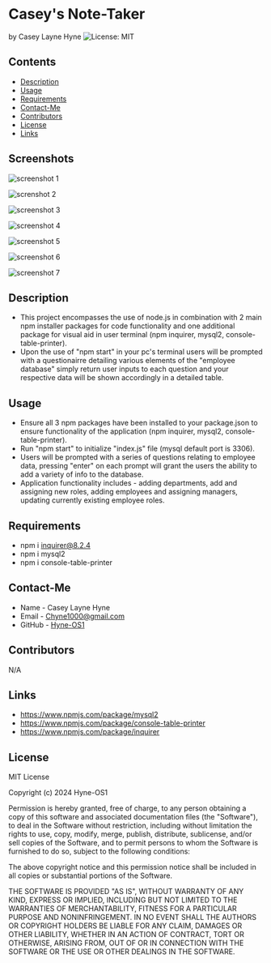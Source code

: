 # Casey's Note-Taker
by Casey Layne Hyne
![License: MIT](https://img.shields.io/badge/License-MIT-yellowgreen.svg)

## Contents
* [Description](#description)
* [Usage](#usage)
* [Requirements](#requirements)
* [Contact-Me](#contact-me)
* [Contributors](#contributors)
* [License](#license)
* [Links](#links)

## Screenshots

![screenshot 1](https://github.com/Hyne-OS1/Employee-Database/assets/146906218/53add721-9a37-40ce-9690-2f10b81c29ee)

![screnshot 2](https://github.com/Hyne-OS1/Employee-Database/assets/146906218/7bb6ddbf-3ab9-4529-a9a9-34f72015d44f)

![screenshot 3](https://github.com/Hyne-OS1/Employee-Database/assets/146906218/c3a311cf-5d80-42a7-b878-9e21e76275fd)

![screenshot 4](https://github.com/Hyne-OS1/Employee-Database/assets/146906218/c132840d-86ae-4121-bbb1-ea4539fad7de)

![screenshot 5](https://github.com/Hyne-OS1/Employee-Database/assets/146906218/354f93a0-990c-44d1-b9fc-1b1740353d51)

![screenshot 6](https://github.com/Hyne-OS1/Employee-Database/assets/146906218/3c341c40-acf0-4008-83ae-46922b514387)

![screenshot 7](https://github.com/Hyne-OS1/Employee-Database/assets/146906218/5b6c134c-5e01-40e8-888a-48117e749034)



## Description

* This project encompasses the use of node.js in combination with 2 main npm installer packages for code functionality and one additional package for visual aid in user terminal (npm inquirer, mysql2, console-table-printer).
* Upon the use of "npm start" in your pc's terminal users will be prompted with a questionairre detailing various elements of the "employee database" simply return user inputs to each question and your respective data will be shown accordingly in a detailed table.

## Usage

* Ensure all 3 npm packages have been installed to your package.json to ensure functionality of the application (npm inquirer, mysql2, console-table-printer).
* Run "npm start" to initialize "index.js" file (mysql default port is 3306).
* Users will be prompted with a series of questions relating to employee data, pressing "enter" on each prompt will grant the users the ability to add a variety of info to the database.
* Application functionality includes - adding departments, add and assigning new roles, adding employees and assigning managers, updating currently existing employee roles.

## Requirements

* npm i inquirer@8.2.4
* npm i mysql2
* npm i console-table-printer

## Contact-Me

* Name - Casey Layne Hyne
* Email - Chyne1000@gmail.com
* GitHub - [Hyne-OS1](https://github.com/Hyne-OS1/)


## Contributors

N/A

## Links

* https://www.npmjs.com/package/mysql2
* https://www.npmjs.com/package/console-table-printer
* https://www.npmjs.com/package/inquirer

## License 

MIT License

Copyright (c) 2024 Hyne-OS1

Permission is hereby granted, free of charge, to any person obtaining a copy
of this software and associated documentation files (the "Software"), to deal
in the Software without restriction, including without limitation the rights
to use, copy, modify, merge, publish, distribute, sublicense, and/or sell
copies of the Software, and to permit persons to whom the Software is
furnished to do so, subject to the following conditions:

The above copyright notice and this permission notice shall be included in all
copies or substantial portions of the Software.

THE SOFTWARE IS PROVIDED "AS IS", WITHOUT WARRANTY OF ANY KIND, EXPRESS OR
IMPLIED, INCLUDING BUT NOT LIMITED TO THE WARRANTIES OF MERCHANTABILITY,
FITNESS FOR A PARTICULAR PURPOSE AND NONINFRINGEMENT. IN NO EVENT SHALL THE
AUTHORS OR COPYRIGHT HOLDERS BE LIABLE FOR ANY CLAIM, DAMAGES OR OTHER
LIABILITY, WHETHER IN AN ACTION OF CONTRACT, TORT OR OTHERWISE, ARISING FROM,
OUT OF OR IN CONNECTION WITH THE SOFTWARE OR THE USE OR OTHER DEALINGS IN THE
SOFTWARE.
